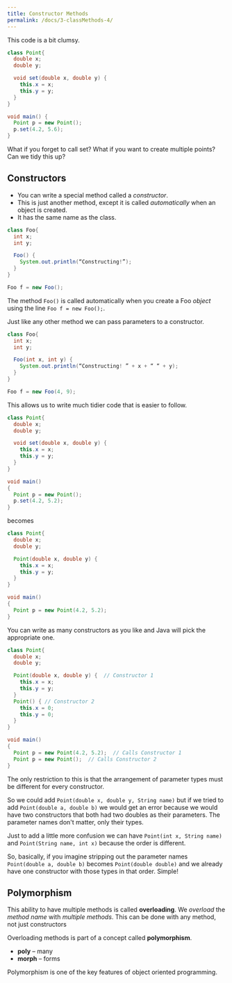 ```yaml
---
title: Constructor Methods
permalink: /docs/3-classMethods-4/
---
```


This code is a bit clumsy.  

```java
class Point{
  double x;
  double y;

  void set(double x, double y) {
    this.x = x;
    this.y = y;
  }
}

void main() {
  Point p = new Point();
  p.set(4.2, 5.6);
}
```

What if you forget to call set? What if you want to create multiple points? Can we tidy this up?  

## Constructors

* You can write a special method called a *constructor*.  
* This is just another method, except it is called *automatically* when an object is created.  
* It has the same name as the class.

```java
class Foo{
  int x;
  int y;

  Foo() {
    System.out.println(“Constructing!”);
  }
}

Foo f = new Foo();
```

The method `Foo()` is called automatically when you create a Foo *object* using the line `Foo f = new Foo();`.  

Just like any other method we can pass parameters to a constructor.

```java
class Foo{
  int x;
  int y;

  Foo(int x, int y) {
    System.out.println(“Constructing! ” + x + “ “ + y);
  }
}

Foo f = new Foo(4, 9);
```

This allows us to write much tidier code that is easier to follow.  

```java
class Point{
  double x;
  double y;

  void set(double x, double y) {
    this.x = x;
    this.y = y;
  }
}

void main()
{
  Point p = new Point();
  p.set(4.2, 5.2);
}
```

becomes

```java
class Point{
  double x;
  double y;

  Point(double x, double y) {
    this.x = x;
    this.y = y;
  }
}

void main()
{
  Point p = new Point(4.2, 5.2);
}
```

You can write as many constructors as you like and Java will pick the appropriate one.

```java
class Point{
  double x;
  double y;

  Point(double x, double y) {  // Constructor 1
    this.x = x;
    this.y = y;
  }
  Point() { // Constructor 2
    this.x = 0;
    this.y = 0;
  }
}

void main()
{
  Point p = new Point(4.2, 5.2);  // Calls Constructor 1
  Point p = new Point();  // Calls Constructor 2
}
```

The only restriction to this is that the arrangement of parameter types must be different for every constructor.  

So we could add `Point(double x, double y, String name)` but if we tried to add `Point(double a, double b)` we would get an error because we would have two constructors that both had two doubles as their parameters. The parameter names don't matter, only their types.  

Just to add a little more confusion we can have `Point(int x, String name)` and `Point(String name, int x)` because the order is different.  

So, basically, if you imagine stripping out the parameter names `Point(double a, double b)` becomes `Point(double double)` and we already have one constructor with those types in that order. Simple!  

## Polymorphism

This ability to have multiple methods is called **overloading**. We *overload* the *method name* with *multiple methods*. This can be done with any method, not just constructors

Overloading methods is part of a concept called **polymorphism**.
* **poly** – many  
* **morph** – forms  

Polymorphism is one of the key features of object oriented programming.  